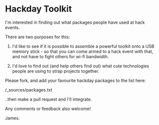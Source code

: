 Hackday Toolkit
===============
I'm interested in finding out what packages people have used at hack events.

There are two purposes for this:

1) I'd like to see if it is possible to assemble a powerful toolkit onto a USB memory stick - so that you can come armed to a hack event with that, and not have to fight others for wi-fi bandwidth.

2) I'd love to find out (and help others find out) what cute technologies people are using to strap projects together.

Please fork, and add your favourite hackday packages to the list here:

/_sources/packages.txt

..then make a pull request and I'll integrate.

Any comments or feedback also welcome!

James.